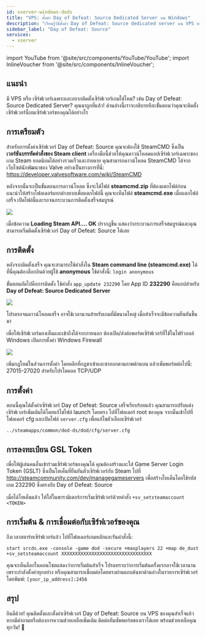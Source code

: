 ```yaml
---
id: vserver-windows-dods
title: "VPS: ตั้งค่า Day of Defeat: Source Dedicated Server บน Windows"
description: "เรียนรู้วิธีตั้งค่า Day of Defeat: Source dedicated server บน VPS หรือ เซิร์ฟเวอร์เฉพาะของคุณอย่างรวดเร็วและง่ายดาย → เริ่มเรียนรู้เลย"
sidebar_label: "Day of Defeat: Source"
services:
  - vserver
---
```


import YouTube from '@site/src/components/YouTube/YouTube';
import InlineVoucher from '@site/src/components/InlineVoucher';

## แนะนำ
มี VPS หรือ เซิร์ฟเวอร์เฉพาะและอยากติดตั้งเซิร์ฟเวอร์เกมใช่ไหม? เช่น Day of Defeat: Source Dedicated Server? คุณมาถูกที่แล้ว! ด้านล่างนี้เราจะอธิบายทีละขั้นตอนว่าคุณจะติดตั้งเซิร์ฟเวอร์นี้บนเซิร์ฟเวอร์ของคุณได้อย่างไร

<InlineVoucher />

## การเตรียมตัว

สำหรับการตั้งค่าเซิร์ฟเวอร์ Day of Defeat: Source คุณจะต้องใช้ SteamCMD ซึ่งเป็น **เวอร์ชันบรรทัดคำสั่งของ Steam client** เครื่องมือนี้ช่วยให้คุณดาวน์โหลดแอปเซิร์ฟเวอร์เฉพาะของเกม Steam ยอดนิยมได้อย่างรวดเร็วและง่ายดาย คุณสามารถดาวน์โหลด SteamCMD ได้จากเว็บไซต์นักพัฒนาของ Valve อย่างเป็นทางการที่นี่: https://developer.valvesoftware.com/wiki/SteamCMD

หลังจากนั้นจะเป็นขั้นตอนการดาวน์โหลด ซึ่งจะได้ไฟล์ **steamcmd.zip** ที่ต้องแตกไฟล์ก่อน แนะนำให้สร้างโฟลเดอร์แยกต่างหากเพื่อแตกไฟล์นี้ คุณจะเห็นไฟล์ **steamcmd.exe** เมื่อแตกไฟล์เสร็จ เปิดไฟล์นี้และรอจนกระบวนการติดตั้งเสร็จสมบูรณ์

![](https://screensaver01.zap-hosting.com/index.php/s/7Hib2ZgaYWTsRNE/preview)

เมื่อข้อความ **Loading Steam API.... OK** ปรากฏขึ้น แสดงว่ากระบวนการเสร็จสมบูรณ์และคุณสามารถเริ่มติดตั้งเซิร์ฟเวอร์ Day of Defeat: Source ได้เลย



## การติดตั้ง

หลังจากติดตั้งเสร็จ คุณจะสามารถใช้คำสั่งใน **Steam command line (steamcmd.exe)** ได้ ที่นี่คุณต้องล็อกอินด้วยผู้ใช้ **anonymous** ใช้คำสั่งนี้: `login anonymous`

ขั้นตอนถัดไปคือการติดตั้ง ใช้คำสั่ง `app_update 232290` โดย App ID **232290** คือแอปสำหรับ **Day of Defeat: Source Dedicated Server**

![](https://screensaver01.zap-hosting.com/index.php/s/cgMfJdL5DNNxjrf/preview)

โปรดรอจนดาวน์โหลดเสร็จ อาจใช้เวลานานสำหรับเกมที่มีขนาดใหญ่ เมื่อสำเร็จจะมีข้อความยืนยันขึ้นมา

เพื่อให้เซิร์ฟเวอร์มองเห็นและเข้าถึงได้จากภายนอก ต้องเปิด/ส่งต่อพอร์ตเซิร์ฟเวอร์ที่ใช้ในไฟร์วอลล์ Windows เปิดการตั้งค่า Windows Firewall

![](https://screensaver01.zap-hosting.com/index.php/s/EM32i73TLcn32Mc/preview)

เพิ่มกฎใหม่ในส่วนการตั้งค่า โดยคลิกที่กฎขาเข้าและขาออกตามภาพด้านบน แล้วเพิ่มพอร์ตต่อไปนี้: 27015-27020 สำหรับโปรโตคอล TCP/UDP



## การตั้งค่า

ตอนนี้คุณได้ตั้งค่าเซิร์ฟเวอร์ Day of Defeat: Source เสร็จเรียบร้อยแล้ว คุณสามารถปรับแต่งเซิร์ฟเวอร์เพิ่มเติมได้โดยแก้ไขไฟล์ launch โดยตรง ไปที่โฟลเดอร์ root ของคุณ จากนั้นเข้าไปที่โฟลเดอร์ cfg และเปิดไฟล์ `server.cfg` เพื่อแก้ไขตัวเลือกเซิร์ฟเวอร์

```
../steamapps/common/dod-ds/dod/cfg/server.cfg
```

## การลงทะเบียน GSL Token

เพื่อให้ผู้เล่นคนอื่นเข้าร่วมเซิร์ฟเวอร์ของคุณได้ คุณต้องสร้างและใส่ Game Server Login Token (GSLT) ซึ่งเป็นโทเค็นที่ยืนยันตัวเซิร์ฟเวอร์กับ Steam ไปที่ http://steamcommunity.com/dev/managegameservers เพื่อสร้างโทเค็นโดยใช้รหัสเกม 232290 ซึ่งตรงกับ Day of Defeat: Source

เมื่อได้โทเค็นแล้ว ให้ใส่ในพารามิเตอร์การเริ่มเซิร์ฟเวอร์ด้วยคำสั่ง `+sv_setsteamaccount <TOKEN>`



## การเริ่มต้น & การเชื่อมต่อกับเซิร์ฟเวอร์ของคุณ

ถึงเวลาสตาร์ทเซิร์ฟเวอร์แล้ว ไปที่โฟลเดอร์เกมหลักและรันคำสั่งนี้:

```
start srcds.exe -console -game dod -secure +maxplayers 22 +map de_dust +sv_setsteamaccount XXXXXXXXXXXXXXXXXXXXXXXXXXXXXXXXX
```

คุณจะเห็นล็อกในคอนโซลแสดงว่าการเริ่มต้นสำเร็จ โปรดทราบว่าการเริ่มต้นครั้งแรกอาจใช้เวลานานเพราะกำลังตั้งค่าทุกอย่าง หรือคุณสามารถเชื่อมต่อโดยตรงผ่านแถบค้นหาด้านล่างในรายการเซิร์ฟเวอร์โดยพิมพ์: `[your_ip_address]:2456`


## สรุป

ยินดีด้วย! คุณติดตั้งและตั้งค่าเซิร์ฟเวอร์ Day of Defeat: Source บน VPS ของคุณสำเร็จแล้ว หากมีคำถามหรือต้องการความช่วยเหลือเพิ่มเติม ติดต่อทีมซัพพอร์ตของเราได้เลย พร้อมช่วยเหลือคุณทุกวัน! 🙂

<InlineVoucher />